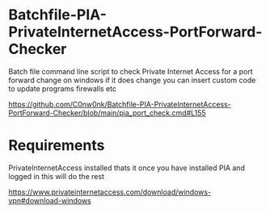 # Batchfile-PIA-PrivateInternetAccess-PortForward-Checker
Batch file command line script to check Private Internet Access for a port forward change on windows if it does change you can insert custom code to update programs firewalls etc

https://github.com/C0nw0nk/Batchfile-PIA-PrivateInternetAccess-PortForward-Checker/blob/main/pia_port_check.cmd#L155


# Requirements

PrivateInternetAccess installed thats it once you have installed PIA and logged in this will do the rest

https://www.privateinternetaccess.com/download/windows-vpn#download-windows
